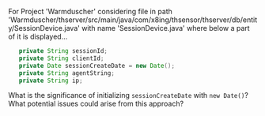 For Project 'Warmduscher' considering file in path 'Warmduscher/thserver/src/main/java/com/x8ing/thsensor/thserver/db/entity/SessionDevice.java' with name 'SessionDevice.java' where below a part of it is displayed... 
```java
   private String sessionId;
   private String clientId;
   private Date sessionCreateDate = new Date();
   private String agentString;
   private String ip;
```
What is the significance of initializing `sessionCreateDate` with `new Date()`? What potential issues could arise from this approach?